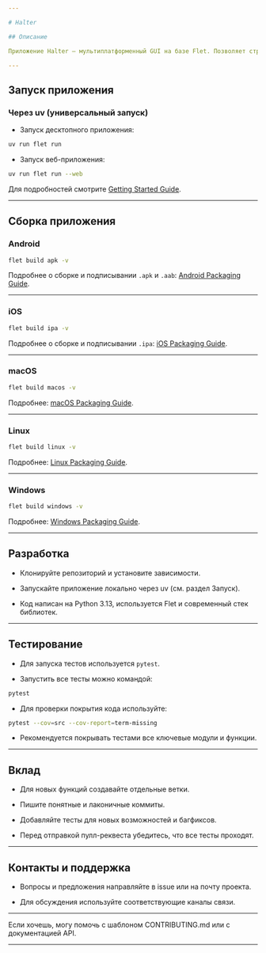 ```yaml
---

# Halter

## Описание

Приложение Halter — мультиплатформенный GUI на базе Flet. Позволяет структурировать сети и устройства, хранит проекты в формате YAML, поддерживает работу как в десктопном, так и в веб-режиме.

---
```


## Запуск приложения

### Через uv (универсальный запуск)

* Запуск десктопного приложения:

```bash
uv run flet run
```

* Запуск веб-приложения:

```bash
uv run flet run --web
```

Для подробностей смотрите [Getting Started Guide](https://flet.dev/docs/getting-started/).

---

## Сборка приложения

### Android

```bash
flet build apk -v
```

Подробнее о сборке и подписывании `.apk` и `.aab`: [Android Packaging Guide](https://flet.dev/docs/publish/android/).

---

### iOS

```bash
flet build ipa -v
```

Подробнее о сборке и подписывании `.ipa`: [iOS Packaging Guide](https://flet.dev/docs/publish/ios/).

---

### macOS

```bash
flet build macos -v
```

Подробнее: [macOS Packaging Guide](https://flet.dev/docs/publish/macos/).

---

### Linux

```bash
flet build linux -v
```

Подробнее: [Linux Packaging Guide](https://flet.dev/docs/publish/linux/).

---

### Windows

```bash
flet build windows -v
```

Подробнее: [Windows Packaging Guide](https://flet.dev/docs/publish/windows/).

---

## Разработка

* Клонируйте репозиторий и установите зависимости.

* Запускайте приложение локально через uv (см. раздел Запуск).

* Код написан на Python 3.13, используется Flet и современный стек библиотек.

---

## Тестирование

* Для запуска тестов используется `pytest`.

* Запустить все тесты можно командой:

```bash
pytest
```

* Для проверки покрытия кода используйте:

```bash
pytest --cov=src --cov-report=term-missing
```

* Рекомендуется покрывать тестами все ключевые модули и функции.

---

## Вклад

* Для новых функций создавайте отдельные ветки.

* Пишите понятные и лаконичные коммиты.

* Добавляйте тесты для новых возможностей и багфиксов.

* Перед отправкой пулл-реквеста убедитесь, что все тесты проходят.

---

## Контакты и поддержка

* Вопросы и предложения направляйте в issue или на почту проекта.

* Для обсуждения используйте соответствующие каналы связи.

---

Если хочешь, могу помочь с шаблоном CONTRIBUTING.md или с документацией API.

---

